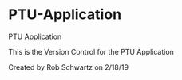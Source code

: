 # PTU-Application
PTU Application


This is the Version Control for the PTU Application

Created by Rob Schwartz on 2/18/19
